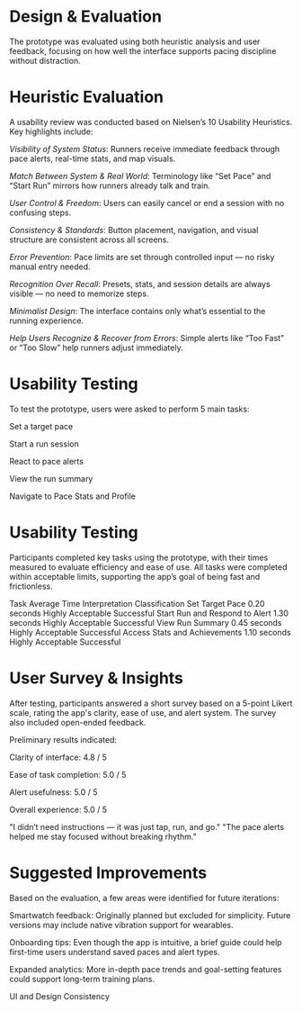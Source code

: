 # Design & Evaluation
The prototype was evaluated using both heuristic analysis and user feedback, focusing on how well the interface supports pacing discipline without distraction.

# Heuristic Evaluation
A usability review was conducted based on Nielsen’s 10 Usability Heuristics. Key highlights include:

*Visibility of System Status*: Runners receive immediate feedback through pace alerts, real-time stats, and map visuals.

*Match Between System & Real World*: Terminology like “Set Pace” and “Start Run” mirrors how runners already talk and train.

*User Control & Freedom*: Users can easily cancel or end a session with no confusing steps.

*Consistency & Standards*: Button placement, navigation, and visual structure are consistent across all screens.

*Error Prevention*: Pace limits are set through controlled input — no risky manual entry needed.

*Recognition Over Recall*: Presets, stats, and session details are always visible — no need to memorize steps.

*Minimalist Design*: The interface contains only what’s essential to the running experience.

*Help Users Recognize & Recover from Errors*: Simple alerts like “Too Fast” or “Too Slow” help runners adjust immediately.

# Usability Testing
To test the prototype, users were asked to perform 5 main tasks:

Set a target pace

Start a run session

React to pace alerts

View the run summary

Navigate to Pace Stats and Profile

# Usability Testing
Participants completed key tasks using the prototype, with their times measured to evaluate efficiency and ease of use. All tasks were completed within acceptable limits, supporting the app’s goal of being fast and frictionless.

Task	Average Time	                 Interpretation	          Classification
Set Target Pace	                       0.20 seconds     Highly Acceptable	Successful
Start Run and Respond to Alert	       1.30 seconds	    Highly Acceptable	Successful
View Run Summary	                     0.45 seconds	    Highly Acceptable	Successful
Access Stats and Achievements	         1.10 seconds	    Highly Acceptable	Successful


# User Survey & Insights
After testing, participants answered a short survey based on a 5-point Likert scale, rating the app's clarity, ease of use, and alert system. The survey also included open-ended feedback.

Preliminary results indicated:

Clarity of interface: 4.8 / 5

Ease of task completion: 5.0 / 5

Alert usefulness: 5.0 / 5

Overall experience: 5.0 / 5

"I didn’t need instructions — it was just tap, run, and go."
"The pace alerts helped me stay focused without breaking rhythm."

# Suggested Improvements
Based on the evaluation, a few areas were identified for future iterations:

Smartwatch feedback: Originally planned but excluded for simplicity. Future versions may include native vibration support for wearables.

Onboarding tips: Even though the app is intuitive, a brief guide could help first-time users understand saved paces and alert types.

Expanded analytics: More in-depth pace trends and goal-setting features could support long-term training plans.

UI and Design Consistency 


